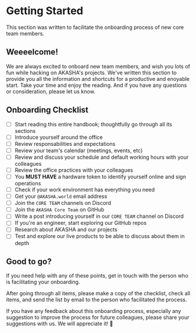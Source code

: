 # Getting Started

This section was written to facilitate the onboarding process of new core team members.

## Weeeelcome!

We are always excited to onboard new team members, and wish you lots of fun while hacking on AKASHA's projects. We've written this section to provide you all the information and shortcuts for a productive and enoyable start. Take your time and enjoy the reading. And if you have any questions or consideration, please let us know.

## Onboarding Checklist

- [ ] Start reading this entire handbook; thoughtfully go through all its sections
- [ ] Introduce yourself around the office
- [ ] Review responsabilities and expectations
- [ ] Review your team's calendar (meetings, events, etc)
- [ ] Review and discuss your schedule and default working hours with your colleagues
- [ ] Review the office practices with your colleagues
- [ ] You **MUST HAVE** a hardware token to identify yourself online and sign operations
- [ ] Check if your work environment has everything you need
- [ ] Get your `@AKASHA.world` email address
- [ ] Join the `CORE TEAM` channels on Discord
- [ ] Join the `AKASHA Core Team` on GitHub
- [ ] Write a post introducing yourself in our `CORE TEAM` channel on Discord
- [ ] If you're an engineer, start exploring our GitHub repos 
- [ ] Research about AKASHA and our projects 
- [ ] Test and explore our live products to be able to discuss about them in depth

## Good to go? 
If you need help with any of these points, get in touch with the person who is facilitating your onboarding.

After going through all items, please make a copy of the checklist, check all items, and send the list by email to the person who facilitated the process. 

If you have any feedback about this onboarding process, especially any suggestion to improve the process for future colleagues, please share your suggestions with us. We will appreciate it! :pray: